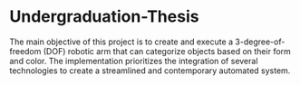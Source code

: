 # Undergraduation-Thesis
The main objective of this project is to create and execute a 3-degree-of-freedom (DOF) robotic arm that can categorize objects based on their form and color. The implementation prioritizes the integration of several technologies to create a streamlined and contemporary automated system. 
